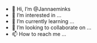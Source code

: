 - 👋 Hi, I’m @Jannaeminks
- 👀 I’m interested in ...
- 🌱 I’m currently learning ...
- 💞️ I’m looking to collaborate on ...
- 📫 How to reach me ...

<!---
Jannaeminks/Jannaeminks is a ✨ special ✨ repository because its `README.md` (this file) appears on your GitHub profile.
You can click the Preview link to take a look at your changes.
--->

